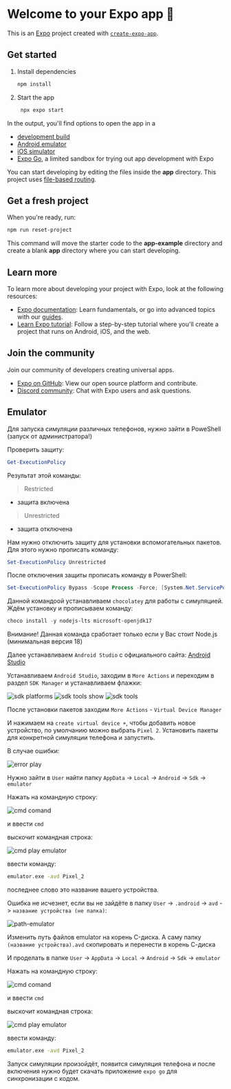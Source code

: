 # Welcome to your Expo app 👋

This is an [Expo](https://expo.dev) project created with [`create-expo-app`](https://www.npmjs.com/package/create-expo-app).

## Get started

1. Install dependencies

   ```bash
   npm install
   ```

2. Start the app

   ```bash
    npx expo start
   ```

In the output, you'll find options to open the app in a

- [development build](https://docs.expo.dev/develop/development-builds/introduction/)
- [Android emulator](https://docs.expo.dev/workflow/android-studio-emulator/)
- [iOS simulator](https://docs.expo.dev/workflow/ios-simulator/)
- [Expo Go](https://expo.dev/go), a limited sandbox for trying out app development with Expo

You can start developing by editing the files inside the **app** directory. This project uses [file-based routing](https://docs.expo.dev/router/introduction).

## Get a fresh project

When you're ready, run:

```bash
npm run reset-project
```

This command will move the starter code to the **app-example** directory and create a blank **app** directory where you can start developing.

## Learn more

To learn more about developing your project with Expo, look at the following resources:

- [Expo documentation](https://docs.expo.dev/): Learn fundamentals, or go into advanced topics with our [guides](https://docs.expo.dev/guides).
- [Learn Expo tutorial](https://docs.expo.dev/tutorial/introduction/): Follow a step-by-step tutorial where you'll create a project that runs on Android, iOS, and the web.

## Join the community

Join our community of developers creating universal apps.

- [Expo on GitHub](https://github.com/expo/expo): View our open source platform and contribute.
- [Discord community](https://chat.expo.dev): Chat with Expo users and ask questions.


## Emulator
Для запуска симуляции различных телефонов, нужно зайти в PoweShell (запуск от администратора!)

Проверить защиту:
``` powershell
Get-ExecutionPolicy
```

Результат этой команды:
> Restricted
- защита включена
> Unrestricted
- защита отключена

Нам нужно отключить защиту для установки вспомогательных пакетов. Для этого нужно прописать команду:
```powershell
Set-ExecutionPolicy Unrestricted
```

После отключения защиты прописать команду в PowerShell:
```powershell
Set-ExecutionPolicy Bypass -Scope Process -Force; [System.Net.ServicePointManager]::SecurityProtocol = [System.Net.ServicePointManager]::SecurityProtocol -bor 3072; iex ((New-Object System.Net.WebClient).DownloadString('https://community.chocolatey.org/install.ps1'))
```
Данной командоой устанавливаем `chocolatey` для работы с симуляцией. Ждём установку и прописываем команду:
```powershell
choco install -y nodejs-lts microsoft-openjdk17
```

Внимание! Данная команда сработает только если у Вас стоит Node.js (минимальная версия 18)

Далее устанавливаем `Android Studio` с официального сайта: <a href="https://developer.android.com/studio?hl=ru" target="_blank">Android Studio</a>

Устанавливаем `Android Studio`, заходим в `More Actions` и переходим в раздел `SDK Manager` и устанавливаем флажки:

<img src="./img/sdkPlatforms.jpg" alt="sdk platforms"/>

<img src="./img/sdkToolsShow.jpg" alt="sdk tools show"/>

<img src="./img/sdkTools.jpg" alt="sdk tools"/>

После установки пакетов заходим `More Actions` - `Virtual Device Manager`

И нажимаем на `create virtual device +`, чтобы добавить новое устройство, по умолчанию можно выбрать `Pixel 2`. Установить пакеты для конкретной симуляции телефона и запустить.

В случае ошибки:

<img src="./img/error-play.jpg" alt="error play"/>

Нужно зайти в `User` найти папку `AppData` -> `Local` -> `Android` -> `Sdk` -> `emulator`

Нажать на командную строку:

<img src='./img/cmd-emulator.jpg' alt="cmd comand"/>

и ввести `cmd`

выскочит командная строка:

<img src='./img/cmd-play-emulator.jpg' alt='cmd play emulator'/>

ввести команду:
```cmd
emulator.exe -avd Pixel_2
```
последнее слово это название вашего устройства.

Ошибка не исчезнет, если вы не зайдёте в папку `User` -> `.android` -> `avd` -> `название устройства (не папка)`:

<img src='./img/path-android.jpg' alt='path-emulator' />

Изменить путь файлов emulator на корень C-диска. А саму папку `(название устройства).avd` скопировать и перенести в корень С-диска

И проделать в папке `User` -> `AppData` -> `Local` -> `Android` -> `Sdk` -> `emulator`

Нажать на командную строку:

<img src='./img/cmd-emulator.jpg' alt="cmd comand"/>

и ввести `cmd`

выскочит командная строка:

<img src='./img/cmd-play-emulator.jpg' alt='cmd play emulator'/>

ввести команду:
```cmd
emulator.exe -avd Pixel_2
```

Запуск симуляции произойдёт, появится симуляция телефона и после включения нужно будет скачать приложение `expo go` для синхронизации с кодом.
